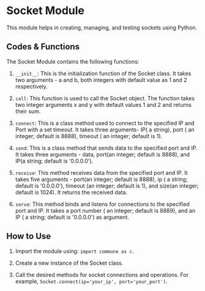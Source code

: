 # Socket Module

This module helps in creating, managing, and testing sockets using Python.

## Codes & Functions

The Socket Module contains the following functions:

1. `__init__`: This is the initialization function of the Socket class. It takes two arguments - a and b, both integers with default value as 1 and 2 respectively.

2. `call`: This function is used to call the Socket object. The function takes two integer arguments x and y with default values 1 and 2 and returns their sum.

3. `connect`: This is a class method used to connect to the specified IP and Port with a set timeout. It takes three arguments- IP( a string), port ( an integer; default is 8888), timeout ( an integer; default is 1).

4. `send`: This is a class method that sends data to the specified port and IP. It takes three arguments - data, port(an integer; default is 8888), and IP(a string; default is '0.0.0.0').

5. `receive`: This method receives data from the specified port and IP. It takes five arguments - port(an integer; default is 8888), ip ( a string; default is '0.0.0.0'), timeout (an integer; default is 1), and size(an integer; default is 1024). It returns the received data.

6. `serve`: This method binds and listens for connections to the specified port and IP. It takes a port number ( an integer; default is 8889), and an IP ( a string; default is '0.0.0.0') as argument.

## How to Use

1. Import the module using: `import commune as c`.

2. Create a new instance of the Socket class.

3. Call the desired methods for socket connections and operations. For example, `Socket.connect(ip='your_ip', port='your_port')`.
